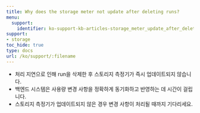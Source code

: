```yaml
---
title: Why does the storage meter not update after deleting runs?
menu:
  support:
    identifier: ko-support-kb-articles-storage_meter_update_after_deleting_runs
support:
- storage
toc_hide: true
type: docs
url: /ko/support/:filename
---
```


- 처리 지연으로 인해 run을 삭제한 후 스토리지 측정기가 즉시 업데이트되지 않습니다.
- 백엔드 시스템은 사용량 변경 사항을 정확하게 동기화하고 반영하는 데 시간이 걸립니다.
- 스토리지 측정기가 업데이트되지 않은 경우 변경 사항이 처리될 때까지 기다리세요.
